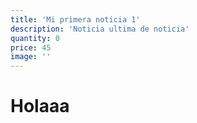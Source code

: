```yaml
---
title: 'Mi primera noticia 1'
description: 'Noticia ultima de noticia'
quantity: 0
price: 45
image: ''
---
```

# Holaaa